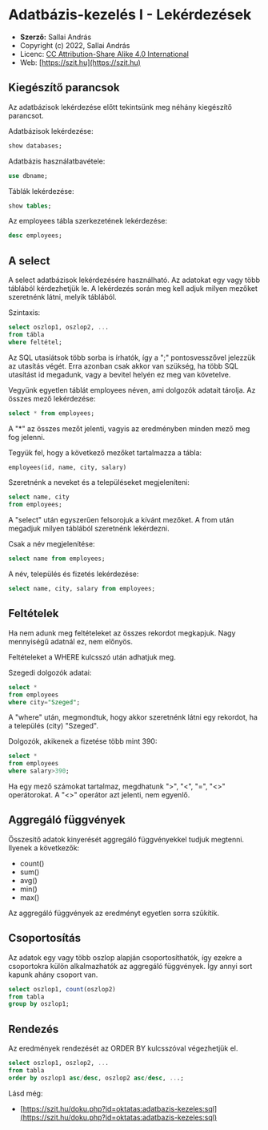 # Adatbázis-kezelés I - Lekérdezések

* **Szerző:** Sallai András
* Copyright (c) 2022, Sallai András
* Licenc: [CC Attribution-Share Alike 4.0 International](https://creativecommons.org/licenses/by-sa/4.0/)
* Web: [https://szit.hu](https://szit.hu)

## Kiegészítő parancsok

Az adatbázisok lekérdezése előtt tekintsünk meg néhány kiegészítő parancsot.

Adatbázisok lekérdezése:

```sql
show databases;
```

Adatbázis használatbavétele:

```sql
use dbname;
```

Táblák lekérdezése:

```sql
show tables;
```

Az employees tábla szerkezetének lekérdezése:

```sql
desc employees;
```

## A select

A select adatbázisok lekérdezésére használható. Az adatokat egy vagy több táblából kérdezhetjük le. A lekérdezés során meg kell adjuk milyen mezőket szeretnénk látni, melyik táblából.

Szintaxis:

```sql
select oszlop1, oszlop2, ...
from tábla
where feltétel;
```

Az SQL utasíátsok több sorba is írhatók, így a ";" pontosvesszővel jelezzük az utasítás végét. Erra azonban csak akkor van szükség, ha több SQL utasítást id megadunk, vagy a bevitel helyén ez meg van követelve.

Vegyünk egyetlen táblát employees néven, ami dolgozók adatait tárolja. Az összes mező lekérdezése:

```sql
select * from employees;
```

A "*" az összes mezőt jelenti, vagyis az eredményben minden mező meg fog jelenni.

Tegyük fel, hogy a következő mezőket tartalmazza a tábla:

```txt
employees(id, name, city, salary)
```

Szeretnénk a neveket és a településeket megjeleníteni:

```sql
select name, city
from employees;
```

A "select" után egyszerűen felsorojuk a kívánt mezőket. A from után megadjuk milyen táblából szeretnénk lekérdezni.

Csak a név megjelenítése:

```sql
select name from employees;
```

A név, település és fizetés lekérdezése:

```sql
select name, city, salary from employees;
```

## Feltételek

Ha nem adunk meg feltételeket az összes rekordot megkapjuk. Nagy mennyiségű adatnál ez, nem előnyös.

Feltételeket a WHERE kulcsszó után adhatjuk meg.

Szegedi dolgozók adatai:

```sql
select * 
from employees
where city="Szeged";
```

A "where" után, megmondtuk, hogy akkor szeretnénk látni egy rekordot, ha a település (city) "Szeged".

Dolgozók, akikenek a fizetése több mint 390:

```sql
select * 
from employees
where salary>390;
```

Ha egy mező számokat tartalmaz, megdhatunk ">", "<", "=", "<>" operátorokat. A "<>" operátor azt jelenti, nem egyenlő.

## Aggregáló függvények

Összesítő adatok kinyerését aggregáló függvényekkel tudjuk megtenni. Ilyenek a következők:

* count()
* sum()
* avg()
* min()
* max()

Az aggregáló függvények az eredményt egyetlen sorra szűkítik.

## Csoportosítás

Az adatok egy vagy több oszlop alapján csoportosíthatók, így ezekre a csoportokra külön alkalmazhatók az aggregáló függvények. Így annyi sort kapunk ahány csoport van.

```sql
select oszlop1, count(oszlop2)
from tabla
group by oszlop1;
```

## Rendezés

Az eredmények rendezését az ORDER BY kulcsszóval végezhetjük el.

```sql
select oszlop1, oszlop2, ...
from tabla
order by oszlop1 asc/desc, oszlop2 asc/desc, ...;
```

Lásd még:

* [https://szit.hu/doku.php?id=oktatas:adatbazis-kezeles:sql](https://szit.hu/doku.php?id=oktatas:adatbazis-kezeles:sql)
